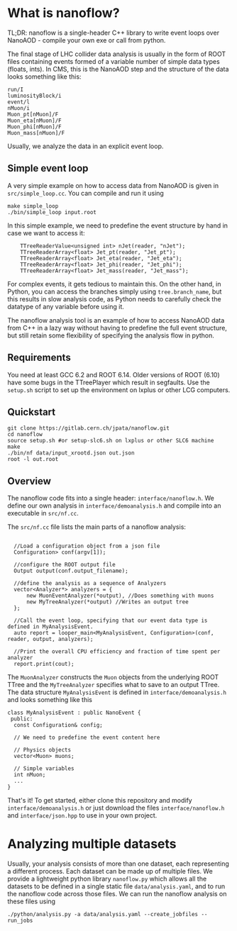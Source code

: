 # What is nanoflow?

TL;DR: nanoflow is a single-header C++ library to write event loops over NanoAOD - compile your own exe or call from python.

The final stage of LHC collider data analysis is usually in the form of ROOT files containing events formed of a variable number of simple data types (floats, ints). In CMS, this is the NanoAOD step and the structure of the data looks something like this:

~~~
run/I
luminosityBlock/i
event/l
nMuon/i
Muon_pt[nMuon]/F
Muon_eta[nMuon]/F
Muon_phi[nMuon]/F
Muon_mass[nMuon]/F
~~~

Usually, we analyze the data in an explicit event loop. 

## Simple event loop

A very simple example on how to access data from NanoAOD is given in `src/simple_loop.cc`.
You can compile and run it using

~~~
make simple_loop
./bin/simple_loop input.root
~~~

In this simple example, we need to predefine the event structure by hand in case we want to access it:

~~~
    TTreeReaderValue<unsigned int> nJet(reader, "nJet");
    TTreeReaderArray<float> Jet_pt(reader, "Jet_pt");
    TTreeReaderArray<float> Jet_eta(reader, "Jet_eta");
    TTreeReaderArray<float> Jet_phi(reader, "Jet_phi");
    TTreeReaderArray<float> Jet_mass(reader, "Jet_mass");
~~~

For complex events, it gets tedious to maintain this. On the other hand, in Python, you can access the branches simply using `tree.branch_name`, but this results in slow analysis code, as Python needs to carefully check the datatype of any variable before using it.

The nanoflow analysis tool is an example of how to access NanoAOD data from C++ in a lazy way without having to predefine the full event structure, but still retain some flexibility of specifying the analysis flow in python.

## Requirements

You need at least GCC 6.2 and ROOT 6.14. Older versions of ROOT (6.10) have some bugs in the TTreePlayer which result in segfaults. Use the `setup.sh` script to set up the environment on lxplus or other LCG computers.

## Quickstart

~~~
git clone https://gitlab.cern.ch/jpata/nanoflow.git
cd nanoflow
source setup.sh #or setup-slc6.sh on lxplus or other SLC6 machine
make
./bin/nf data/input_xrootd.json out.json
root -l out.root
~~~

## Overview

The nanoflow code fits into a single header: `interface/nanoflow.h`. We define our own analysis in `interface/demoanalysis.h` and compile into an executable in `src/nf.cc`.

The `src/nf.cc` file lists the main parts of a nanoflow analysis:
~~~

  //Load a configuration object from a json file
  Configuration> conf(argv[1]);

  //configure the ROOT output file
  Output output(conf.output_filename);

  //define the analysis as a sequence of Analyzers
  vector<Analyzer*> analyzers = {
      new MuonEventAnalyzer(*output), //Does something with muons
      new MyTreeAnalyzer(*output) //Writes an output tree
  };

  //Call the event loop, specifying that our event data type is defined in MyAnalysisEvent.
  auto report = looper_main<MyAnalysisEvent, Configuration>(conf, reader, output, analyzers);

  //Print the overall CPU efficiency and fraction of time spent per analyzer
  report.print(cout);
~~~

The `MuonAnalyzer` constructs the `Muon` objects from the underlying ROOT TTree and the `MyTreeAnalyzer` specifies what to save to an output TTree. The data structure `MyAnalysisEvent` is defined in `interface/demoanalysis.h` and looks something like this

~~~
class MyAnalysisEvent : public NanoEvent {
 public:
  const Configuration& config;

  // We need to predefine the event content here

  // Physics objects
  vector<Muon> muons;

  // Simple variables
  int nMuon;
  ...
}
~~~

That's it! To get started, either clone this repository and modify `interface/demoanalysis.h` or just download the files `interface/nanoflow.h` and `interface/json.hpp` to use in your own project. 

# Analyzing multiple datasets

Usually, your analysis consists of more than one dataset, each representing a different process. Each dataset can be made up of multiple files. We provide a lightweight python library `nanoflow.py` which allows all the datasets to be defined in a single static file `data/analysis.yaml`, and to run the nanoflow code across those files. We can run the nanoflow analysis on these files using 

~~~
./python/analysis.py -a data/analysis.yaml --create_jobfiles --run_jobs
~~~
